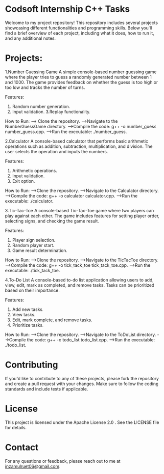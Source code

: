 # Codsoft Internship C++ Tasks
Welcome to my project repository! This repository includes several projects showcasing different functionalities and programming skills. Below you'll find a brief overview of each project, including what it does, how to run it, and any additional notes.

# Projects:
1.Number Guessing Game
A simple console-based number guessing game where the player tries to guess a randomly generated number between 1 and 1000. The game provides feedback on
whether the guess is too high or too low and tracks the number of turns.

Features:
1. Random number generation.
2. Input validation.
3.Replay functionality.

How to Run:
--> Clone the repository.
-->Navigate to the NumberGuessGame directory.
-->Compile the code: g++ -o number_guess number_guess.cpp.
-->Run the executable: ./number_guess.

2.Calculator
A console-based calculator that performs basic arithmetic operations such as addition, subtraction, multiplication, and division. The user selects the
operation and inputs the numbers.

Features:
1. Arithmetic operations.
2. Input validation.
3. Exit option.

How to Run:
-->Clone the repository.
-->Navigate to the Calculator directory.
-->Compile the code: g++ -o calculator calculator.cpp.
-->Run the executable: ./calculator.

3.Tic-Tac-Toe
A console-based Tic-Tac-Toe game where two players can play against each other. The game includes features for setting player order, selecting signs, and
checking the game result.

Features:
1. Player sign selection.
2. Random player start.
3. Game result determination.

How to Run:
-->Clone the repository.
-->Navigate to the TicTacToe directory.
-->Compile the code: g++ -o tick_tack_toe tick_tack_toe.cpp.
-->Run the executable: ./tick_tack_toe.

4.To-Do List
A console-based to-do list application allowing users to add, view, edit, mark as completed, and remove tasks. Tasks can be prioritized based on their
importance.

Features:
1. Add new tasks.
2. View tasks.
3. Edit, mark complete, and remove tasks.
4. Prioritize tasks.

How to Run:
-->Clone the repository.
-->Navigate to the ToDoList directory.
-->Compile the code: g++ -o todo_list todo_list.cpp.
-->Run the executable: ./todo_list.



# Contributing
If you'd like to contribute to any of these projects, please fork the repository and create a pull request with your changes. Make sure to follow the coding standards and include tests if applicable.

# License
This project is licensed under the Apache License 2.0 . See the LICENSE file for details.

# Contact
For any questions or feedback, please reach out to me at inzamulruet06@gmail.com.

